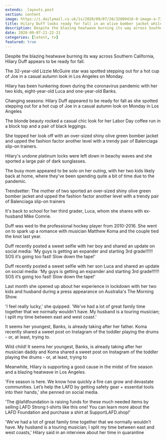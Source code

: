 ```yaml
---
extends: _layouts.post
section: content
image: https://i.dailymail.co.uk/1s/2020/09/07/20/32889416-0-image-a-73_1599508648480.jpg 
title: Hilary Duff looks ready for fall in an olive bomber jacket while out for a casual cup of coffee  
description: Despite the blazing heatwave burning its way across Southern California, Hilary Duff appears to be ready for fall. 
date: 2020-09-07-21-22-21 
categories: [latest, tv] 
featured: true 
--- 
```

Despite the blazing heatwave burning its way across Southern California, Hilary Duff appears to be ready for fall.

The 32-year-old Lizzie McGuire star was spotted stepping out for a hot cup of Joe in a casual autumn look in Los Angeles on Monday.

Hilary has been hunkering down during the coronavirus pandemic with her two kids, eight-year-old Luca and one-year-old Banks.

Changing seasons: Hilary Duff appeared to be ready for fall as she spotted stepping out for a hot cup of Joe in a casual autumn look on Monday in Los Angeles

The blonde beauty rocked a casual chic look for her Labor Day coffee run in a block top and a pair of black leggings.

She topped her look off with an over-sized shiny olive green bomber jacket and upped the fashion factor another level with a trendy pair of Balenciaga slip-on trainers.

Hilary's undone platinum locks were left down in beachy waves and she sported a large pair of dark sunglasses.

The busy mom appeared to be solo on her outing, with her two kids likely back at home, where they've been spending quite a bit of time due to the pandemic. 

Trendsetter: The mother of two sported an over-sized shiny olive green bomber jacket and upped the fashion factor another level with a trendy pair of Balenciaga slip-on trainers

It's back to school for her third grader, Luca, whom she shares with ex-husband Mike Comrie.

Duff was wed to the professional hockey player from 2010-2016. She went on to spark up a romance with musician Matthew Koma and the couple tied the knot last year. 

Duff recently posted a sweet selfie with her boy and shared an update on social media: 'My guys is getting an expander and starting 3rd grade!!!!!! SOS it’s going too fast! Slow down the tape!'

Duff recently posted a sweet selfie with her son Luca and shared an update on social media: 'My guys is getting an expander and starting 3rd grade!!!!!! SOS it’s going too fast! Slow down the tape!'

Last month she opened up about her experience in lockdown with her two kids and husband during a press appearance on Australia's The Morning Show. 

'I feel really lucky,' she quipped. 'We've had a lot of great family time together that we normally wouldn't have. My husband is a touring musician; I split my time between east and west coast.'

It seems her youngest, Banks, is already taking after her father. Koma recently shared a sweet post on Instagram of the toddler playing the drums - or, at least, trying to. 

Wild child! It seems her youngest, Banks, is already taking after her musician daddy and Koma shared a sweet post on Instagram of the toddler playing the drums - or, at least, trying to

Meanwhile, Hilary is supporting a good cause in the midst of fire season and a blazing heatwave in Los Angeles.  

'Fire season is here. We know how quickly a fire can grow and devastate communities. Let’s help the LAFD by getting safety gear + essential tools into their hands,' she penned on social media.

'The @lafdfoundation is raising funds for these much needed items by selling LAFD Strong t-shirts like this one! You can learn more about the LAFD Foundation and purchase a shirt at SupportLAFD.shop!'

'We've had a lot of great family time together that we normally wouldn't have. My husband is a touring musician; I split my time between east and west coasts,' Hilary said in an interview about her time in quarantine

